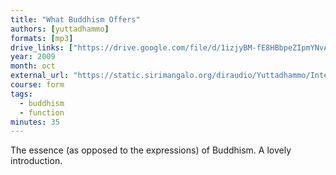 ```yaml
---
title: "What Buddhism Offers"
authors: [yuttadhammo]
formats: [mp3]
drive_links: ["https://drive.google.com/file/d/1izjyBM-fE8HBbpeZIpmYNvAS_rA4ODVf/view?usp=drivesdk"]
year: 2009
month: oct
external_url: "https://static.sirimangalo.org/diraudio/Yuttadhammo/Internet/091019_WhatBuddhismOffers.mp3"
course: form
tags:
  - buddhism
  - function
minutes: 35
---
```


The essence (as opposed to the expressions) of Buddhism. A lovely introduction.
